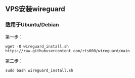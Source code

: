 ## VPS安装wireguard
### 适用于Ubuntu/Debian

第一步：
```
wget -O wireguard_install.sh https://raw.githubusercontent.com/rts600/wireguard/main
```
第二步：
```
sudo bash wireguard_install.sh
```
